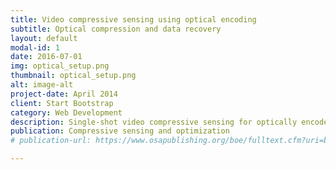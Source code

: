 ```yaml
---
title: Video compressive sensing using optical encoding 
subtitle: Optical compression and data recovery
layout: default
modal-id: 1
date: 2016-07-01
img: optical_setup.png
thumbnail: optical_setup.png
alt: image-alt
project-date: April 2014
client: Start Bootstrap
category: Web Development
description: Single-shot video compressive sensing for optically encoded frames. 
publication: Compressive sensing and optimization
# publication-url: https://www.osapublishing.org/boe/fulltext.cfm?uri=boe-4-9-1618&id=260159

---
```

